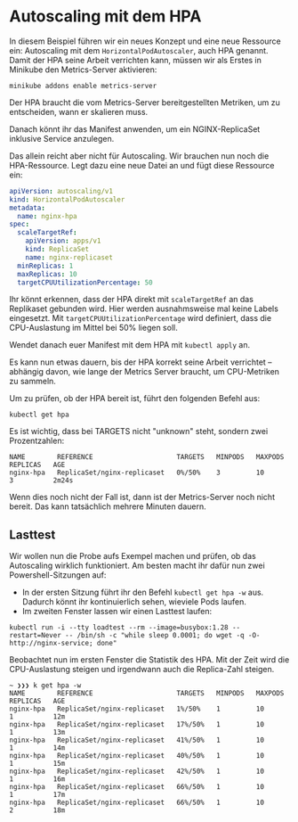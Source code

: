 # Autoscaling mit dem HPA

In diesem Beispiel führen wir ein neues Konzept und eine neue Ressource ein:
Autoscaling mit dem `HorizontalPodAutoscaler`, auch HPA genannt. Damit der HPA seine Arbeit verrichten kann, müssen wir als Erstes in Minikube den Metrics-Server aktivieren:

```shell
minikube addons enable metrics-server
```

Der HPA braucht die vom Metrics-Server bereitgestellten Metriken, um zu entscheiden, wann er skalieren muss.

Danach könnt ihr das Manifest anwenden, um ein NGINX-ReplicaSet inklusive Service anzulegen.

Das allein reicht aber nicht für Autoscaling. Wir brauchen nun noch die HPA-Ressource. Legt dazu eine neue Datei an und fügt diese Ressource ein:

```yaml
apiVersion: autoscaling/v1
kind: HorizontalPodAutoscaler
metadata:
  name: nginx-hpa
spec:
  scaleTargetRef:
    apiVersion: apps/v1
    kind: ReplicaSet
    name: nginx-replicaset
  minReplicas: 1
  maxReplicas: 10
  targetCPUUtilizationPercentage: 50
```

Ihr könnt erkennen, dass der HPA direkt mit `scaleTargetRef` an das Replikaset gebunden wird. Hier werden ausnahmsweise mal keine Labels eingesetzt.
Mit `targetCPUUtilizationPercentage` wird definiert, dass die CPU-Auslastung im Mittel bei 50% liegen soll.

Wendet danach euer Manifest mit dem HPA mit `kubectl apply` an.

Es kann nun etwas dauern, bis der HPA korrekt seine Arbeit verrichtet – abhängig davon, wie lange der Metrics Server braucht, um CPU-Metriken zu sammeln.

Um zu prüfen, ob der HPA bereit ist, führt den folgenden Befehl aus:
```shell
kubectl get hpa
```
Es ist wichtig, dass bei TARGETS nicht "unknown" steht, sondern zwei Prozentzahlen:
```shell
NAME        REFERENCE                     TARGETS   MINPODS   MAXPODS   REPLICAS   AGE
nginx-hpa   ReplicaSet/nginx-replicaset   0%/50%    3         10        3          2m24s
```
Wenn dies noch nicht der Fall ist, dann ist der Metrics-Server noch nicht bereit. Das kann tatsächlich mehrere Minuten dauern.

## Lasttest

Wir wollen nun die Probe aufs Exempel machen und prüfen, ob das Autoscaling wirklich funktioniert. Am besten macht ihr dafür nun zwei Powershell-Sitzungen auf:

- In der ersten Sitzung führt ihr den Befehl `kubectl get hpa -w` aus. Dadurch könnt ihr kontinuierlich sehen, wieviele Pods laufen.
- Im zweiten Fenster lassen wir einen Lasttest laufen: 

```shell
kubectl run -i --tty loadtest --rm --image=busybox:1.28 --restart=Never -- /bin/sh -c "while sleep 0.0001; do wget -q -O- http://nginx-service; done"
```

Beobachtet nun im ersten Fenster die Statistik des HPA. Mit der Zeit wird die CPU-Auslastung steigen und irgendwann auch die Replica-Zahl steigen.

```shell
~ ❯❯❯ k get hpa -w
NAME        REFERENCE                     TARGETS   MINPODS   MAXPODS   REPLICAS   AGE
nginx-hpa   ReplicaSet/nginx-replicaset   1%/50%    1         10        1          12m
nginx-hpa   ReplicaSet/nginx-replicaset   17%/50%   1         10        1          13m
nginx-hpa   ReplicaSet/nginx-replicaset   41%/50%   1         10        1          14m
nginx-hpa   ReplicaSet/nginx-replicaset   40%/50%   1         10        1          15m
nginx-hpa   ReplicaSet/nginx-replicaset   42%/50%   1         10        1          16m
nginx-hpa   ReplicaSet/nginx-replicaset   66%/50%   1         10        1          17m
nginx-hpa   ReplicaSet/nginx-replicaset   66%/50%   1         10        2          18m
```
